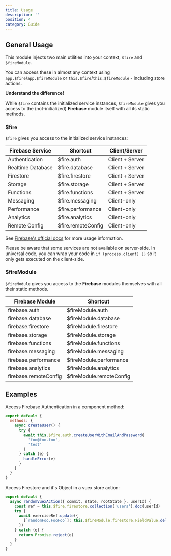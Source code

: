 ```yaml
---
title: Usage
description: ''
position: 4
category: Guide
---
```


## General Usage

This module injects two main utilities into your context, `$fire` and `$fireModule`.

You can access these in almost any context using `app.$fire`/`app.$fireModule` or `this.$fire`/`this.$fireModule` - including store actions.

<alert>
<p><b>Understand the difference!</b></p>
While <code>$fire</code> contains the initialized service instances, <code>$fireModule</code> gives you access to the (not-initialized) <b>Firebase</b> module itself with all its static methods.
</alert>

### $fire

`$fire` gives you access to the initialized service instances:

| Firebase Service  | Shortcut           | Client/Server   |
| ----------------- | ------------------ | --------------- |
| Authentication    | $fire.auth         | Client + Server |
| Realtime Database | $fire.database     | Client + Server |
| Firestore         | $fire.firestore    | Client + Server |
| Storage           | $fire.storage      | Client + Server |
| Functions         | $fire.functions    | Client + Server |
| Messaging         | $fire.messaging    | Client-only     |
| Performance       | $fire.performance  | Client-only     |
| Analytics         | $fire.analytics    | Client-only     |
| Remote Config     | $fire.remoteConfig | Client-only     |

See [Firebase's official docs](https://firebase.google.com/docs/) for more usage information.

<alert type="warning">
Please be aware that some services are not available on server-side. In universal code, you can wrap your code in <code>if (process.client) {}</code> so it only gets executed on the client-side.
</alert>

### $fireModule

`$fireModule` gives you access to the **Firebase** modules themselves with all their static methods.

| Firebase Module       | Shortcut                 |
| --------------------- | ------------------------ |
| firebase.auth         | $fireModule.auth         |
| firebase.database     | $fireModule.database     |
| firebase.firestore    | $fireModule.firestore    |
| firebase.storage      | $fireModule.storage      |
| firebase.functions    | $fireModule.functions    |
| firebase.messaging    | $fireModule.messaging    |
| firebase.performance  | $fireModule.performance  |
| firebase.analytics    | $fireModule.analytics    |
| firebase.remoteConfig | $fireModule.remoteConfig |

## Examples

Access Firebase Authentication in a component method:

```js
export default {
  methods: {
    async createUser() {
      try {
        await this.$fire.auth.createUserWithEmailAndPassword(
          'foo@foo.foo',
          'test'
        )
      } catch (e) {
        handleError(e)
      }
    }
  }
}
```

Access Firestore and it's Object in a vuex store action:

```js
export default {
  async randomVuexAction({ commit, state, rootState }, userId) {
    const ref = this.$fire.firestore.collection('users').doc(userId)
    try {
      await exerciseRef.update({
        [`randomFoo.FooFoo`]: this.$fireModule.firestore.FieldValue.delete()
      })
    } catch (e) {
      return Promise.reject(e)
    }
  }
}
```
